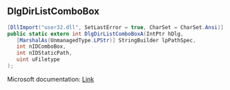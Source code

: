 ## DlgDirListComboBox

```csharp
[DllImport("user32.dll", SetLastError = true, CharSet = CharSet.Ansi)]
public static extern int DlgDirListComboBoxA(IntPtr hDlg,
   [MarshalAs(UnmanagedType.LPStr)] StringBuilder lpPathSpec,
   int nIDComboBox,
   int nIDStaticPath,
   uint uFiletype
);
```

Microsoft documentation: [Link](https://docs.microsoft.com/en-us/windows/win32/api/winuser/nf-winuser-dlgdirlistcomboboxa)

